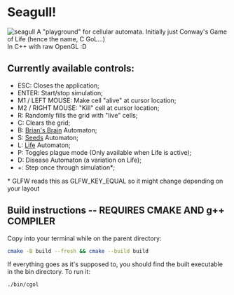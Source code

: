 # Seagull!
![seagull](https://images.pexels.com/photos/56618/seagull-sky-holiday-bird-56618.jpeg)
A "playground" for cellular automata. Initially just Conway's Game of Life (hence the name, C GoL...) \
In C++ with raw OpenGL :D

## Currently available controls:
- ESC: Closes the application;
- ENTER: Start/stop simulation;
- M1 / LEFT MOUSE: Make cell "alive" at cursor location;
- M2 / RIGHT MOUSE: "Kill" cell at cursor location;
- R: Randomly fills the grid with "live" cells;
- C: Clears the grid;
- B: [Brian's Brain](https://en.wikipedia.org/wiki/Brians_Brain) Automaton;
- S: [Seeds](https://en.wikipedia.org/wiki/Seeds_(cellular_automaton)) Automaton;
- L: [Life](https://en.wikipedia.org/wiki/Conway's_Game_of_Life) Automaton;
- P: Toggles plague mode (Only available when Life is active);
- D: Disease Automaton (a variation on Life);
- +: Step once through simulation*;

\* GLFW reads this as GLFW_KEY_EQUAL so it might change depending on your layout

## Build instructions -- REQUIRES CMAKE AND g++ COMPILER
Copy into your terminal while on the parent directory:

```sh
cmake -B build --fresh && cmake --build build
```

If everything goes as it's supposed to, you should find the built executable in the bin directory.
To run it:
```sh
./bin/cgol
```
